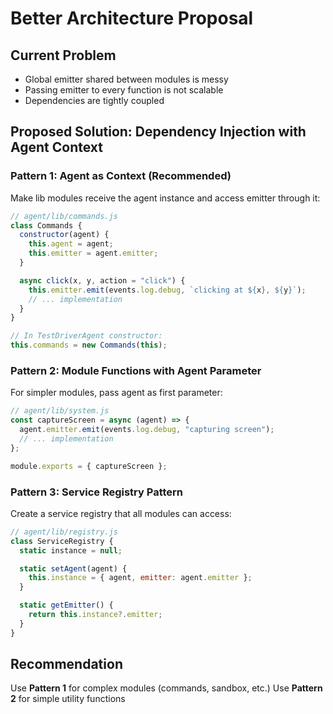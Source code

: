 # Better Architecture Proposal

## Current Problem

- Global emitter shared between modules is messy
- Passing emitter to every function is not scalable
- Dependencies are tightly coupled

## Proposed Solution: Dependency Injection with Agent Context

### Pattern 1: Agent as Context (Recommended)

Make lib modules receive the agent instance and access emitter through it:

```javascript
// agent/lib/commands.js
class Commands {
  constructor(agent) {
    this.agent = agent;
    this.emitter = agent.emitter;
  }

  async click(x, y, action = "click") {
    this.emitter.emit(events.log.debug, `clicking at ${x}, ${y}`);
    // ... implementation
  }
}

// In TestDriverAgent constructor:
this.commands = new Commands(this);
```

### Pattern 2: Module Functions with Agent Parameter

For simpler modules, pass agent as first parameter:

```javascript
// agent/lib/system.js
const captureScreen = async (agent) => {
  agent.emitter.emit(events.log.debug, "capturing screen");
  // ... implementation
};

module.exports = { captureScreen };
```

### Pattern 3: Service Registry Pattern

Create a service registry that all modules can access:

```javascript
// agent/lib/registry.js
class ServiceRegistry {
  static instance = null;

  static setAgent(agent) {
    this.instance = { agent, emitter: agent.emitter };
  }

  static getEmitter() {
    return this.instance?.emitter;
  }
}
```

## Recommendation

Use **Pattern 1** for complex modules (commands, sandbox, etc.)
Use **Pattern 2** for simple utility functions
